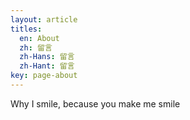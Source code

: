 ```yaml
---
layout: article
titles:
  en: About
  zh: 留言
  zh-Hans: 留言
  zh-Hant: 留言
key: page-about
---
```


Why I smile, because you make me smile

